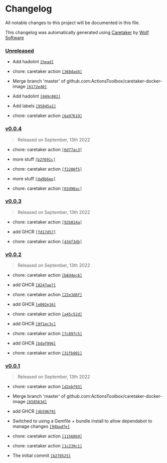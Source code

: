 # Changelog

All notable changes to this project will be documented in this file.


This changelog was automatically generated using [Caretaker](https://github.com/DevelopersToolbox/caretaker) by [Wolf Software](https://github.com/WolfSoftware)

### [Unreleased](https://github.com/ActionsToolbox/caretaker-docker-image/compare/v0.0.5...HEAD)

- Add hadolint [`[head]`](https://github.com/ActionsToolbox/caretaker-docker-image/commit/)

- chore: caretaker action [`[368dad4]`](https://github.com/ActionsToolbox/caretaker-docker-image/commit/368dad4d3625055bd6df82342df96be811120552)

- Merge branch 'master' of github.com:ActionsToolbox/caretaker-docker-image [`[6172e40]`](https://github.com/ActionsToolbox/caretaker-docker-image/commit/6172e401d46c655a38b5dd0c3d9046afa6265993)

- Add hadolint [`[049c082]`](https://github.com/ActionsToolbox/caretaker-docker-image/commit/049c08243e886a1244852be21ad3a00ab40ffe89)

- Add labels [`[95845a1]`](https://github.com/ActionsToolbox/caretaker-docker-image/commit/95845a11230ecdb1d8656006e80fccbc5176e9d7)

- chore: caretaker action [`[6a97619]`](https://github.com/ActionsToolbox/caretaker-docker-image/commit/6a976197b98e770f6e6cd7e730ecd4e6471951cd)

### [v0.0.4](https://github.com/ActionsToolbox/caretaker-docker-image/compare/v0.0.3...v0.0.4)

> Released on September, 13th 2022

- chore: caretaker action [`[6d77ac3]`](https://github.com/ActionsToolbox/caretaker-docker-image/commit/6d77ac31187c4ec6c592565efb686553f3f91a28)

- more stuff [`[b2f691c]`](https://github.com/ActionsToolbox/caretaker-docker-image/commit/b2f691c1ab88880c6a413f50c43504810530b772)

- chore: caretaker action [`[f2208f5]`](https://github.com/ActionsToolbox/caretaker-docker-image/commit/f2208f5f94f05b003b357d99e8a35863c20acf90)

- more stuff [`[da9b6ee]`](https://github.com/ActionsToolbox/caretaker-docker-image/commit/da9b6ee81d82e9d08166add56d77e2dfe1a5a0f8)

- chore: caretaker action [`[03d90ac]`](https://github.com/ActionsToolbox/caretaker-docker-image/commit/03d90ac16d4b33dc0fbb911e45a2396dd703cc31)

### [v0.0.3](https://github.com/ActionsToolbox/caretaker-docker-image/compare/v0.0.2...v0.0.3)

> Released on September, 13th 2022

- chore: caretaker action [`[92b814a]`](https://github.com/ActionsToolbox/caretaker-docker-image/commit/92b814a19e733690e910cb4ecd559ac32eed524a)

- add GHCR [`[fd17d57]`](https://github.com/ActionsToolbox/caretaker-docker-image/commit/fd17d5751606a4baa86cf4542b438ade29034e04)

- chore: caretaker action [`[434f3db]`](https://github.com/ActionsToolbox/caretaker-docker-image/commit/434f3dba2e92d92eb99674bdec3f15587da3401b)

### [v0.0.2](https://github.com/ActionsToolbox/caretaker-docker-image/compare/v0.0.1...v0.0.2)

> Released on September, 13th 2022

- chore: caretaker action [`[b8d4ec6]`](https://github.com/ActionsToolbox/caretaker-docker-image/commit/b8d4ec6d31aca5554462b9db93d5e01c818e6167)

- add GHCR [`[8247ae7]`](https://github.com/ActionsToolbox/caretaker-docker-image/commit/8247ae76e2864ac9261512b832d2c8f06623dcbb)

- chore: caretaker action [`[22e3d0f]`](https://github.com/ActionsToolbox/caretaker-docker-image/commit/22e3d0f108f61715e716ac208c8ec873a940a2b8)

- add GHCR [`[e002e16]`](https://github.com/ActionsToolbox/caretaker-docker-image/commit/e002e16461bbbd5c0be23f2e53b9b8438663d46e)

- chore: caretaker action [`[a45c52d]`](https://github.com/ActionsToolbox/caretaker-docker-image/commit/a45c52d74dee893ccddd061bdf27d10b8b97e3aa)

- add GHCR [`[9f1ec3c]`](https://github.com/ActionsToolbox/caretaker-docker-image/commit/9f1ec3c208ccf451ffa3d2a1aa2ff37f5ad874fc)

- chore: caretaker action [`[7c897c5]`](https://github.com/ActionsToolbox/caretaker-docker-image/commit/7c897c59a77c1faa7c54cedec95d6c46ae20c621)

- add GHCR [`[bdaf996]`](https://github.com/ActionsToolbox/caretaker-docker-image/commit/bdaf996c02dd26a5e4b12c3f3067f206c5ee5e2c)

- chore: caretaker action [`[31fb901]`](https://github.com/ActionsToolbox/caretaker-docker-image/commit/31fb9012a79e85c94b5a4da144a9198e6ca9292c)

### [v0.0.1](https://github.com/ActionsToolbox/caretaker-docker-image/releases/v0.0.1)

> Released on September, 13th 2022

- chore: caretaker action [`[d2ebf93]`](https://github.com/ActionsToolbox/caretaker-docker-image/commit/d2ebf9367cd5ad7e9d1f9262b9e0d598f50c2be7)

- Merge branch 'master' of github.com:ActionsToolbox/caretaker-docker-image [`[658563d]`](https://github.com/ActionsToolbox/caretaker-docker-image/commit/658563d47f043e003cf690d82edd84b7e1f22b93)

- add GHCR [`[4b59679]`](https://github.com/ActionsToolbox/caretaker-docker-image/commit/4b5967912d156165e2e24cd10477cbd159477a95)

- Switched to using a Gemfile + bundle install to allow dependabot to manage changes [`[94badfe]`](https://github.com/ActionsToolbox/caretaker-docker-image/commit/94badfe3ffaddf919411db06fe18c3e15f1b4b36)

- chore: caretaker action [`[11568b9]`](https://github.com/ActionsToolbox/caretaker-docker-image/commit/11568b921e64f4b96a2971994063ac9a1b05baf4)

- chore: caretaker action [`[1c239c1]`](https://github.com/ActionsToolbox/caretaker-docker-image/commit/1c239c1d444abfb7a3158aa0b2110f4d2091f263)

- The initial commit [`[b278525]`](https://github.com/ActionsToolbox/caretaker-docker-image/commit/b278525c8970a0d2c6c4901c731b5a60efc71696)

